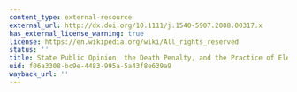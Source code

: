 ```yaml
---
content_type: external-resource
external_url: http://dx.doi.org/10.1111/j.1540-5907.2008.00317.x
has_external_license_warning: true
license: https://en.wikipedia.org/wiki/All_rights_reserved
status: ''
title: State Public Opinion, the Death Penalty, and the Practice of Electing Judges
uid: f06a3308-bc9e-4483-995a-5a43f8e639a9
wayback_url: ''
---
```

